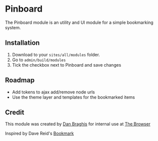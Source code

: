 # Pinboard

The Pinboard module is an utility and UI module for a simple bookmarking
system.

## Installation

1. Download to your `sites/all/modules` folder.
2. Go to `admin/build/modules`
3. Tick the checkbox next to Pinboard and save changes

## Roadmap

- Add tokens to ajax add/remove node urls
- Use the theme layer and templates for the bookmarked items

## Credit

This module was created by [Dan Braghis](http://zerolab.org) for internal use at
[The Browser](http://thebrowser.com "Writing Worth Reading")

Inspired by Dave Reid's [Bookmark](http://drupal.org/project/bookmark)